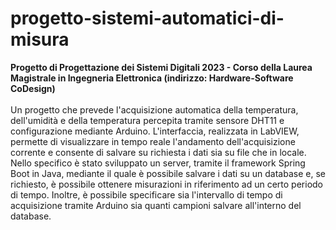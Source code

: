 # progetto-sistemi-automatici-di-misura
**Progetto di Progettazione dei Sistemi Digitali 2023 - Corso della Laurea Magistrale in Ingegneria Elettronica (indirizzo: Hardware-Software CoDesign)**
<br><br>
Un progetto che prevede l'acquisizione automatica della temperatura, dell'umidità e della temperatura percepita tramite sensore DHT11 e configurazione mediante Arduino. L'interfaccia, realizzata in LabVIEW, permette di visualizzare in tempo reale l'andamento dell'acquisizione corrente e consente di salvare su richiesta i dati sia su file che in locale. Nello specifico è stato sviluppato un server, tramite il framework Spring Boot in Java, mediante il quale è possibile salvare i dati su un database e, se richiesto, è possibile ottenere misurazioni in riferimento ad un certo periodo di tempo. Inoltre, è possibile specificare sia l'intervallo di tempo di acquisizione tramite Arduino sia quanti campioni salvare all'interno del database.
